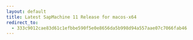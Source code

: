 ```yaml
---
layout: default
title: Latest SapMachine 11 Release for macos-x64
redirect_to:
  - 333c9012cae83d61c1efbbe590f5e0e8656da5b998d94a557aae07c7066fab46
---
```

